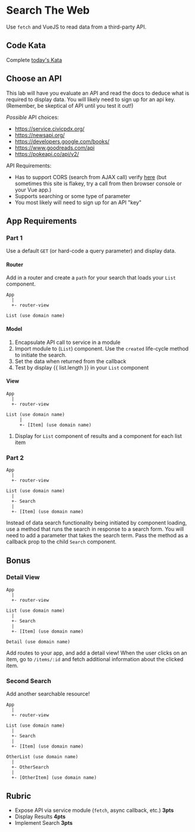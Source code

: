 Search The Web
===

Use `fetch` and VueJS to read data from a third-party API.

## Code Kata

Complete [today's Kata](https://www.codewars.com/kata/nice-array)

## Choose an API

This lab will have you evaluate an API and read the docs to deduce what is required to display data. You will
likely need to sign up for an api key.
(Remember, be skeptical of API until you test it out!)

_Possible_ API choices:

* https://service.civicpdx.org/
* https://newsapi.org/
* https://developers.google.com/books/
* https://www.goodreads.com/api
* https://pokeapi.co/api/v2/

API Requirements:

* Has to support CORS (search from AJAX call) verify [here](https://test-cors.org) (but sometimes this site is flakey, try a 
call from then browser console or your Vue app.)
* Supports searching or some type of parameter
* You most likely will need to sign up for an API "key"

## App Requirements

### Part 1

Use a default `GET` (or hard-code a query parameter) and display data.

#### Router

Add in a router and create a `path` for your search that loads your `List` component.

```
App
  |
  +- router-view
  
List (use domain name)
```

#### Model

1. Encapsulate API call to service in a module
1. Import module to (`List`) component. Use the `created` life-cycle method to initiate the search.
1. Set the data when returned from the callback
1. Test by display {{ list.length }} in your `List` component

#### View

```
App
  |
  +- router-view
  
List (use domain name)
     |
     +- [Item] (use domain name)
```

1. Display for `List` component of results and a component for each list item


### Part 2


```
App
  |
  +- router-view
  
List (use domain name)
  |
  +- Search
  |
  +- [Item] (use domain name)
```

Instead of data search functionality being initiated by component loading, use a method that
runs the search in response to a search form. You will need to add a parameter that takes the search term. 
Pass the method as a callback prop to the child `Search` component.

## Bonus

### Detail View

```
App
  |
  +- router-view
  
List (use domain name)
  |
  +- Search
  |
  +- [Item] (use domain name)
  
Detail (use domain name)
```

Add routes to your app, and add a detail view! When the user clicks on an item, go to `/items/:id` and fetch additional information about the clicked item.

### Second Search

Add another searchable resource!

```
App
  |
  +- router-view
  
List (use domain name)
  |
  +- Search
  |
  +- [Item] (use domain name)
  
OtherList (use domain name)
  |
  +- OtherSearch
  |
  +- [OtherItem] (use domain name)
```

## Rubric

* Expose API via service module (`fetch`, async callback, etc.) **3pts**
* Display Results **4pts**
* Implement Search **3pts**
